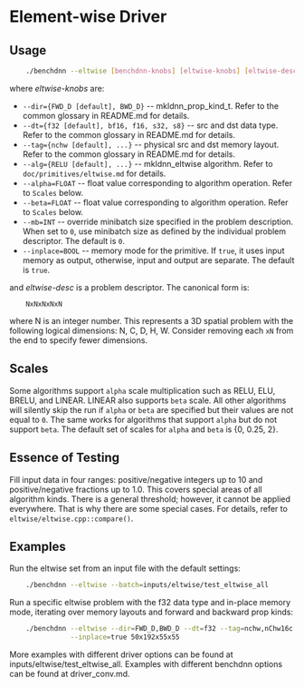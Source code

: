 # Element-wise Driver

## Usage
``` sh
    ./benchdnn --eltwise [benchdnn-knobs] [eltwise-knobs] [eltwise-desc] ...
```

where *eltwise-knobs* are:

 - `--dir={FWD_D [default], BWD_D}` -- mkldnn_prop_kind_t. Refer to the common
            glossary in README.md for details.
 - `--dt={f32 [default], bf16, f16, s32, s8}` -- src and dst data type.
            Refer to the common glossary in README.md for details.
 - `--tag={nchw [default], ...}` -- physical src and dst memory layout.
            Refer to the common glossary in README.md for details.
 - `--alg={RELU [default], ...}` -- mkldnn_eltwise algorithm.
            Refer to ``doc/primitives/eltwise.md`` for details.
 - `--alpha=FLOAT` -- float value corresponding to algorithm operation.
            Refer to ``Scales`` below.
 - `--beta=FLOAT` -- float value corresponding to algorithm operation.
            Refer to ``Scales`` below.
 - `--mb=INT` -- override minibatch size specified in the problem description.
             When set to `0`, use minibatch size as defined by the individual
             problem descriptor. The default is `0`.
 - `--inplace=BOOL` -- memory mode for the primitive. If `true`, it uses input
            memory as output, otherwise, input and output are separate.
            The default is `true`.

and *eltwise-desc* is a problem descriptor. The canonical form is:
```
    NxNxNxNxN
```
where N is an integer number. This represents a 3D spatial problem with the
following logical dimensions: N, C, D, H, W. Consider removing each `xN` from
the end to specify fewer dimensions.


## Scales
Some algorithms support `alpha` scale multiplication such as RELU, ELU, BRELU,
and LINEAR. LINEAR also supports `beta` scale. All other algorithms will
silently skip the run if `alpha` or `beta` are specified but their values are
not equal to `0`. The same works for algorithms that support `alpha` but do not
support `beta`. The default set of scales for `alpha` and `beta` is
{0, 0.25, 2}.


## Essence of Testing
Fill input data in four ranges: positive/negative integers up to 10 and
positive/negative fractions up to 1.0. This covers special areas of all
algorithm kinds. There is a general threshold; however, it cannot be applied
everywhere. That is why there are some special cases. For details, refer to
``eltwise/eltwise.cpp::compare()``.


## Examples

Run the eltwise set from an input file with the default settings:
``` sh
    ./benchdnn --eltwise --batch=inputs/eltwise/test_eltwise_all
```

Run a specific eltwise problem with the f32 data type and in-place memory mode,
iterating over memory layouts and forward and backward prop kinds:
``` sh
    ./benchdnn --eltwise --dir=FWD_D,BWD_D --dt=f32 --tag=nchw,nChw16c \
               --inplace=true 50x192x55x55
```

More examples with different driver options can be found at
inputs/eltwise/test_eltwise_all. Examples with different benchdnn options can be
found at driver_conv.md.
